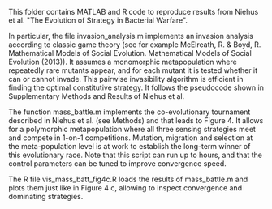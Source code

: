 This folder contains MATLAB and R code to reproduce results from Niehus et al. "The Evolution of Strategy in Bacterial Warfare".

In particular, the file invasion_analysis.m implements an invasion analysis according to classic game theory (see for example McElreath, R. & Boyd, R. Mathematical Models of Social Evolution. Mathematical Models of Social Evolution (2013)). It assumes a monomorphic metapopulation where repeatedly rare mutants appear, and for each mutant it is tested whether it can or cannot invade. This pairwise invasibility algorithm is efficient in finding the optimal constitutive strategy. It follows the pseudocode shown in Supplementary Methods and Results of Niehus et al.

The function mass_battle.m implements the co-evolutionary tournament described in Niehus et al. (see Methods) and that leads to Figure 4. It allows for a polymorphic metapopulation where all three sensing strategies meet and compete in 1-on-1 competitions. Mutation, migration and selection at the meta-population level is at work to establish the long-term winner of this evolutionary race. Note that this script can run up to hours, and that the control parameters can be tuned to improve convergence speed.

The R file vis_mass_batt_fig4c.R loads the results of mass_battle.m and plots them just like in Figure 4 c, allowing to inspect convergence and dominating strategies.
